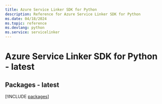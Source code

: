 ```yaml
---
title: Azure Service Linker SDK for Python
description: Reference for Azure Service Linker SDK for Python
ms.date: 04/18/2024
ms.topic: reference
ms.devlang: python
ms.service: servicelinker
---
```

# Azure Service Linker SDK for Python - latest
## Packages - latest
[!INCLUDE [packages](service-linker-index.md)]